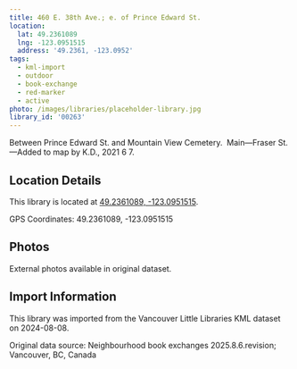 ```yaml
---
title: 460 E. 38th Ave.; e. of Prince Edward St.
location:
  lat: 49.2361089
  lng: -123.0951515
  address: '49.2361, -123.0952'
tags:
  - kml-import
  - outdoor
  - book-exchange
  - red-marker
  - active
photo: /images/libraries/placeholder-library.jpg
library_id: '00263'
---
```

Between Prince Edward St. and 
Mountain View Cemetery.  Main—Fraser St.
—Added to map by K.D., 2021 6 7.

## Location Details

This library is located at [49.2361089, -123.0951515](https://www.google.com/maps?q=49.2361089,-123.0951515).

GPS Coordinates: 49.2361089, -123.0951515

## Photos

External photos available in original dataset.

## Import Information

This library was imported from the Vancouver Little Libraries KML dataset on 2024-08-08.

Original data source: Neighbourhood book exchanges 2025.8.6.revision; Vancouver, BC, Canada
